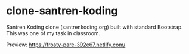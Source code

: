 # clone-santren-koding

Santren Koding clone (santrenkoding.org) built with standard Bootstrap. This was one of my task in classroom.

Preview: https://frosty-pare-392e67.netlify.com/
